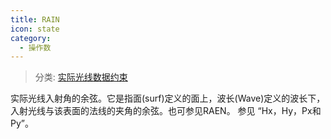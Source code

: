 ```yaml
---
title: RAIN
icon: state
category:
  - 操作数
---
```


> 分类: [实际光线数据约束](/hb/operands/131/882/  "Zemax 操作数 实际光线数据约束")

实际光线入射角的余弦。它是指面(surf)定义的面上，波长(Wave)定义的波长下，入射光线与该表面的法线的夹角的余弦。也可参见RAEN。 
参见 “Hx，Hy，Px和Py”。